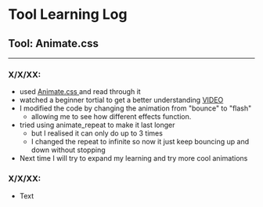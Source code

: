 # Tool Learning Log

## Tool: **Animate.css**

---

### X/X/XX:
* used [ Animate.css ](https://animate.style/) and read through it
* watched a beginner tortial to get a better understanding [VIDEO](https://www.youtube.com/watch?v=VzbBcVRquYA)
* I modified the code by changing the animation from "bounce" to "flash"
    * allowing me to see how different effects function.
* tried using animate_repeat to make it last longer
    * but I realised it can only do up to 3 times
    * I changed the repeat to infinite so now it just keep bouncing up and down without stopping
* Next time I will try to expand my learning and try more cool animations



### X/X/XX:
* Text


<!--
* Links you used today (websites, videos, etc)
* Things you tried, progress you made, etc
* Challenges, a-ha moments, etc
* Questions you still have
* What you're going to try next
-->
